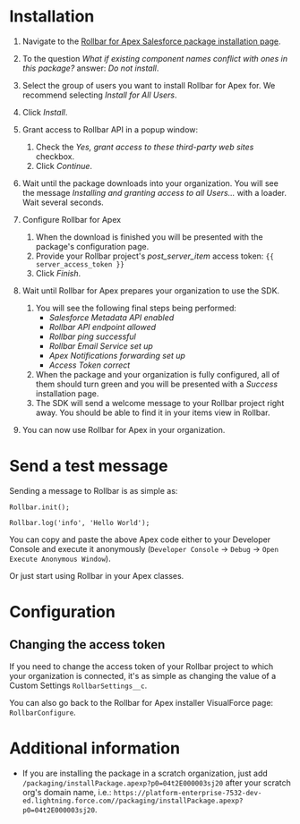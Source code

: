 # Installation

1. Navigate to the [Rollbar for Apex Salesforce package installation page](https://docs.rollbar.com/salesforce-apex/install).

2. To the question _What if existing component names conflict with ones in this package?_ answer: _Do not install_.

3. Select the group of users you want to install Rollbar for Apex for. We recommend selecting _Install for All Users_.

4. Click _Install_.

5. Grant access to Rollbar API in a popup window:
    1. Check the _Yes, grant access to these third-party web sites_ checkbox.
    2. Click _Continue_.
  
6. Wait until the package downloads into your organization. You will see the message _Installing and granting access to all Users..._ with a loader. Wait several seconds.

7. Configure Rollbar for Apex
    1. When the download is finished you will be presented with the package's configuration page.
    2. Provide your Rollbar project's _post_server_item_ access token:
        `{{ server_access_token }}`
    3. Click _Finish_.
  
8. Wait until Rollbar for Apex prepares your organization to use the SDK.
    1. You will see the following final steps being performed:
        - _Salesforce Metadata API enabled_
        - _Rollbar API endpoint allowed_
        - _Rollbar ping successful_
        - _Rollbar Email Service set up_
        - _Apex Notifications forwarding set up_
        - _Access Token correct_
    2. When the package and your organization is fully configured, all of them should turn green and you will be presented with a _Success_ installation page.
    3. The SDK will send a welcome message to your Rollbar project right away. You should be able to find it in your items view in Rollbar.
  
9. You can now use Rollbar for Apex in your organization.

# Send a test message
Sending a message to Rollbar is as simple as:
```
Rollbar.init();

Rollbar.log('info', 'Hello World');
```

You can copy and paste the above Apex code either to your Developer Console and execute it anonymously (`Developer Console` → `Debug` → `Open Execute Anonymous Window`).

Or just start using Rollbar in your Apex classes.

# Configuration
## Changing the access token
If you need to change the access token of your Rollbar project to which your organization is connected, it's as simple as changing the value of a Custom Settings `RollbarSettings__c`.

You can also go back to the Rollbar for Apex installer VisualForce page: `RollbarConfigure`.

# Additional information
* If you are installing the package in a scratch organization, just add `/packaging/installPackage.apexp?p0=04t2E000003sj20` after your scratch org's domain name, i.e.: `https://platform-enterprise-7532-dev-ed.lightning.force.com//packaging/installPackage.apexp?p0=04t2E000003sj20`.
